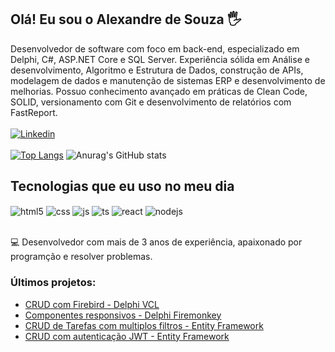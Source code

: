 
## Olá! Eu sou o Alexandre de Souza 🖐️
Desenvolvedor de software com foco em back-end, especializado em Delphi, C#, ASP.NET Core e SQL
Server. Experiência sólida em Análise e desenvolvimento, Algoritmo e Estrutura de Dados, construção de APIs, modelagem de dados e manutenção de
sistemas ERP e desenvolvimento de melhorias. Possuo conhecimento avançado em práticas de Clean Code, SOLID, versionamento com Git e
desenvolvimento de relatórios com FastReport.<br/><br/>
[![Linkedin](https://img.shields.io/badge/LinkedIn-0077B5?style=for-the-badge&logo=linkedin&logoColor=white)](https://www.linkedin.com/in/alexandre-de-souza-filho-235923306/)<br/>
<br/>
[![Top Langs](https://github-readme-stats.vercel.app/api/top-langs/?username=Algorithimo&layout=donut&theme=dracula)](https://github.com/Algorithimo/github-readme-stats)
![Anurag's GitHub stats](https://github-readme-stats.vercel.app/api?username=Algorithimo&show_icons=true&theme=dracula)

## Tecnologias que eu uso no meu dia

<div style="display: inline_block">
  <img align="center" alt="html5" src="https://img.shields.io/badge/Delphi_RAD_Studio-B22222?style=for-the-badge&logo=delphi&logoColor=white" />
  <img align="center" alt="css" src="https://img.shields.io/badge/.NET-5C2D91?style=for-the-badge&logo=.net&logoColor=white" />
  <img align="center" alt="js" src="https://img.shields.io/badge/C%23-239120?style=for-the-badge&logo=c-sharp&logoColor=white" />
  <img align="center" alt="ts" src="https://img.shields.io/badge/Microsoft%20SQL%20Server-CC2927?style=for-the-badge&logo=microsoft%20sql%20server&logoColor=white" />
  <img align="center" alt="react" src="https://img.shields.io/badge/MySQL-005C84?style=for-the-badge&logo=mysql&logoColor=white" />
  <img align="center" alt="nodejs" src="https://img.shields.io/badge/Figma-F24E1E?style=for-the-badge&logo=figma&logoColor=white" />
</div><br/>

💻 Desenvolvedor com mais de 3 anos de experiência, apaixonado por programção e resolver problemas.

### Últimos projetos:
- [CRUD com Firebird - Delphi VCL](https://github.com/Algorithimo/CadastroSimplesDelphiFB)<br/>
- [Componentes responsivos - Delphi Firemonkey](https://github.com/Algorithimo/Aleph-Componentes)<br/>
- [CRUD de Tarefas com multiplos filtros - Entity Framework](https://github.com/Algorithimo/trilha-net-api-desafio)<br/>
- [CRUD com autenticação JWT - Entity Framework](https://github.com/Algorithimo/MinimalApi-MySQL)<br/>


